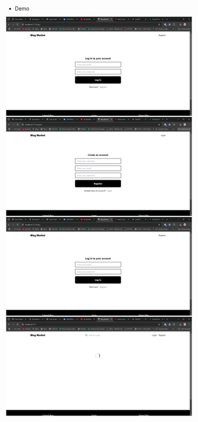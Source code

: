 - Demo


![alt text](https://github.com/msd131102/Full-St-a-c-k-B-l-o-g-A-p-p-l-i-c-a-t-i-o-n/blob/main/Blog%20Market%20-%20Google%20Chrome%2015-11-2024%2015_44_51.png)
![alt text](https://github.com/msd131102/Full-St-a-c-k-B-l-o-g-A-p-p-l-i-c-a-t-i-o-n/blob/main/Blog%20Market%20-%20Google%20Chrome%2015-11-2024%2015_45_02.png)
![alt text](https://github.com/msd131102/Full-St-a-c-k-B-l-o-g-A-p-p-l-i-c-a-t-i-o-n/blob/main/Blog%20Market%20-%20Google%20Chrome%2015-11-2024%2015_45_07.png)
![alt text](https://github.com/msd131102/Full-St-a-c-k-B-l-o-g-A-p-p-l-i-c-a-t-i-o-n/blob/main/Blog%20Market%20-%20Google%20Chrome%2015-11-2024%2015_45_13.png)
